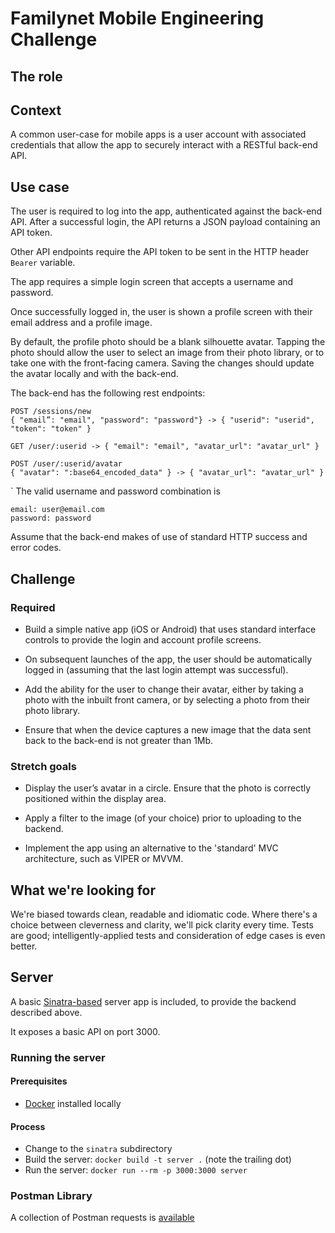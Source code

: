 # Familynet Mobile Engineering Challenge

## The role


## Context

A common user-case for mobile apps is a user account with associated credentials that allow the app to securely interact with a RESTful back-end API.

## Use case

The user is required to log into the app, authenticated against the back-end API. After a successful login, the API returns a JSON payload containing an API token.

Other API endpoints require the API token to be sent in the HTTP header `Bearer` variable.

The app requires a simple login screen that accepts a username and password.

Once successfully logged in, the user is shown a profile screen with their email address and a profile image.

By default, the profile photo should be a blank silhouette avatar. Tapping the photo should allow the user to select an image from their photo library, or to take one with the front-facing camera. Saving the changes should update the avatar locally and with the back-end.

The back-end has the following rest endpoints:

```
POST /sessions/new
{ "email”: "email", "password": "password"} -> { "userid": "userid", "token": "token" }

GET /user/:userid -> { "email": "email", "avatar_url": "avatar_url" }

POST /user/:userid/avatar
{ "avatar": ":base64_encoded_data" } -> { "avatar_url": "avatar_url" }
```
`
The valid username and password combination is
```
email: user@email.com
password: password
```
Assume that the back-end makes of use of standard HTTP success and error codes.

## Challenge

### Required

* Build a simple native app (iOS or Android) that uses standard interface controls to provide the login and account profile screens.

* On subsequent launches of the app, the user should be automatically logged in (assuming that the last login attempt was successful).

* Add the ability for the user to change their avatar, either by taking a photo with the inbuilt front camera, or by selecting a photo from their photo library.

* Ensure that when the device captures a new image that the data sent back to the back-end is not greater than 1Mb.

### Stretch goals

* Display the user’s avatar in a circle. Ensure that the photo is correctly positioned within the display area.

* Apply a filter to the image (of your choice) prior to uploading to the backend.

* Implement the app using an alternative to the 'standard' MVC architecture, such as VIPER or MVVM.

## What we're looking for

We're biased towards clean, readable and idiomatic code. Where there's a choice between cleverness and clarity, we'll pick clarity every time. Tests are good; intelligently-applied tests and consideration of edge cases is even better.

## Server

A basic [Sinatra-based](http://sinatrarb.com) server app is included, to provide the backend described above.

It exposes a basic API on port 3000.

### Running the server

#### Prerequisites

* [Docker](https://www.docker.com) installed locally

#### Process

* Change to the `sinatra` subdirectory
* Build the server: `docker build -t server .` (note the trailing dot)
* Run the server: `docker run --rm -p 3000:3000 server`

### Postman Library

A collection of Postman requests is [available](https://www.getpostman.com/collections/bf9de3813d9dd0f74962?_ga=2.161426621.1808206250.1503483118-1306924130.1503483118)
